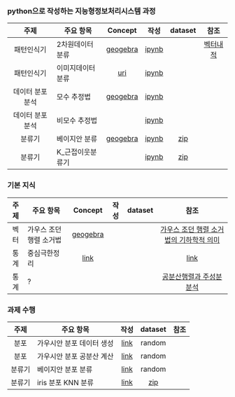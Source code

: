 ### python으로 작성하는 지능형정보처리시스템 과정
| 주제 | 주요 항목 | Concept | 작성 | dataset | 참조 |
| :---: | --- | :---: | :---: | :---: | :---: |
|패턴인식기|2차원데이터 분류|[geogebra](https://www.geogebra.org/classic/fdxfvbqb)|[ipynb](./02_패턴인식기_2차원데이터.ipynb)||[벡터내적](https://youtu.be/ZH79kAgC3I4)|
|패턴인식기|이미지데이터 분류|[uri](../../datas/digitimages_binary.zip)|[ipynb](./02_패턴인식기_영상데이터.ipynb)|||
|데이터 분포 분석|모수 추정법|[geogebra](https://www.geogebra.org/classic/xkmassdx)|[ipynb](./03_데이터_통계로분석_모수추정.ipynb)|||
|데이터 분포 분석|비모수 추정법||[ipynb](./03_데이터_통계로분석_비모수추정.ipynb)|||
|분류기|베이지안 분류|[geogebra](https://www.geogebra.org/classic/ut3gfbea)|[ipynb](./4강_베이지안_분류기(Bayes_Classifier).ipynb)|[zip](../../datas/dataCh4_7.zip)||
|분류기|K_근접이웃분류기||[ipynb](./5강_K_근접이웃분류기(kNN).ipynb)|[zip](../../datas/dataCh4_7.zip)||
### 기본 지식
| 주제 | 주요 항목 | Concept | 작성 | dataset | 참조 |
| :---: | --- | :---: | :---: | :---: | :---: |
|벡터|가우스 조던 행렬 소거법|[geogebra](https://www.geogebra.org/classic/nwppwpsx)|||[가우스 조던 행렬 소거법의 기하학적 의미](https://youtu.be/Ov7fetr-qg8)|
|통계|중심극한정리|[link](https://onlinestatbook.com/stat_sim/sampling_dist/index.html)|||[link](https://youtu.be/lLvV4r7bSqQ)|
|통계|?||||[공분산행렬과 주성분분석](https://youtu.be/YEdscCNsinUㄴ)|

### 과제 수행
| 주제 | 주요 항목 | 작성 | dataset | 참조 |
| :---: | --- | :---: | :---: | :---: |
| 분포 | 가우시안 분포 데이터 생성 | [link](./reports/과제_1_1_가우시안분포따른4개클래스.ipynb) | random |  |
| 분포 | 가우시안 분포 공분산 계산 | [link](./reports/과제_1_2_표본평균과공분산계산.ipynb) | random |  |
| 분류기 | 베이지안 분포 분류 | [link](./reports/과제_2_1_가우시안분포산점도.ipynb) | random |  |
| 분류기 | iris 분포 KNN 분류 | [link](./reports/과제_2_2_iris_KNN분류.ipynb) | [zip](../../datas/iris.zip) |  |
